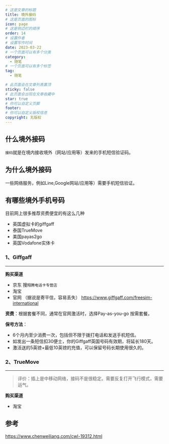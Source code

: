```yaml
---
# 这是文章的标题
title: 境外接码
# 这是页面的图标
icon: page
# 这是侧边栏的顺序
order: 14
# 设置作者
# 设置写作时间
date: 2023-03-22
# 一个页面可以有多个分类
category:
  - 随笔
# 一个页面可以有多个标签
tag:
  - 随笔

# 此页面会在文章列表置顶
sticky: false
# 此页面会出现在文章收藏中
star: true
# 你可以自定义页脚
footer: 
# 你可以自定义版权信息
copyright: 无版权
---
```





## 什么境外接码

`接码`就是在境内接收境外（网站/应用等）发来的手机短信验证码。

## 为什么境外接码

一些网络服务，例如Line,Google网站/应用等）需要手机短信验证。

## 有哪些境外手机号码

目前网上很多推荐资费便宜的有这么几种
- 英国虚拟卡的giffgaff
- 泰国TrueMove
- 美国payas2go
- 英国Vodafone实体卡 



### **1、Giffgaff** 
----

**购买渠道**
- 京东 搜`翔腾电话卡专营店`
- 淘宝
- 官网 （据说是寄平信，容易丢失）
https://www.giffgaff.com/freesim-international


**资费**：根据套餐不同，通常在官网激活时，选择Pay-as-you-go 按需套餐。

**保号方法**：


- 6个月内至少消费一次，包括但不限于拨打电话和发送手机短信。
- 如发出一条短信扣30便士，你的Giffgaff英国号码有效期，将延长180天。
- 激活送的5英镑+最低10英镑的充值，可以保留号码长期使用很久的。

### **2、TrueMove** 
----

>评价：插上是中移动网络，接码不是很稳定。需要反复打开飞行模式，需要运气。


**购买渠道**
- 淘宝


## 参考

https://www.chenweiliang.com/cwl-19312.html
